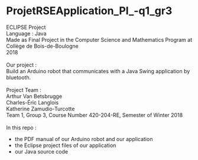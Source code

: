 # ProjetRSEApplication_PI_-q1_gr3

ECLIPSE Project\
Language : Java\
Made as Final Project in the Computer Science and Mathematics Program at Collège de Bois-de-Boulogne\
2018\
\
Our project :\
Build an Arduino robot that communicates with a Java Swing application by bluetooth.\
\
Project Team :\
Arthur Van Betsbrugge\
Charles-Éric Langlois\
Katherine Zamudio-Turcotte\
Team 1, Group 3, Course Number 420-204-RE, Semester of Winter 2018\
\
In this repo :
- the PDF manual of our Arduino robot and our application
- the Eclipse project files of our application
- our Java source code
